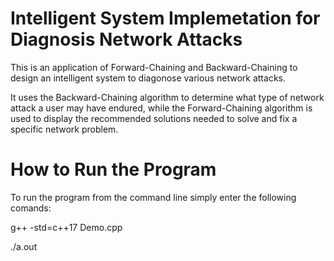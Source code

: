 # Intelligent System Implemetation for Diagnosis Network Attacks

This is an application of Forward-Chaining and Backward-Chaining to design an intelligent system to diagonose various network attacks.

It uses the Backward-Chaining algorithm to determine what type of network attack a user may have endured, while the Forward-Chaining
algorithm is used to display the recommended solutions needed to solve and fix a specific network problem.

# How to Run the Program

To run the program from the command line simply enter the following comands:

g++ -std=c++17 Demo.cpp 

./a.out
